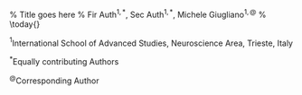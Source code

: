 % Title goes here
% Fir Auth$^{1,*}$, Sec Auth$^{1,*}$, Michele Giugliano$^{1,@}$
% \today{}

$^1$International School of Advanced Studies, Neuroscience Area, Trieste, Italy

$^*$Equally contributing Authors

$^@$Corresponding Author


